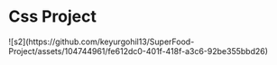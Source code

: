 <h1>Css Project</h1>
![s2](https://github.com/keyurgohil13/SuperFood-Project/assets/104744961/fe612dc0-401f-418f-a3c6-92be355bbd26)

